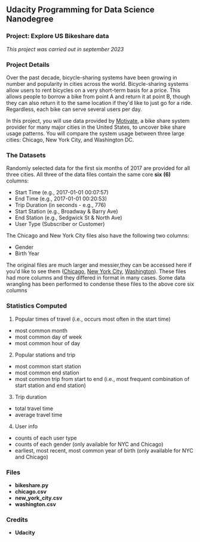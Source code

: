 ## Udacity Programming for Data Science Nanodegree

### Project: Explore US Bikeshare data
_This project was carried out in september 2023_

### Project Details
Over the past decade, bicycle-sharing systems have been growing in number and popularity in cities across the world. Bicycle-sharing systems allow users to rent bicycles on a very short-term basis for a price. This allows people to borrow a bike from point A and return it at point B, though they can also return it to the same location if they'd like to just go for a ride. Regardless, each bike can serve several users per day.

In this project, you will use data provided by [Motivate](https://motivateco.com/), a bike share system provider for many major cities in the United States, to uncover bike share usage patterns. You will compare the system usage between three large cities: Chicago, New York City, and Washington DC.

### The Datasets
Randomly selected data for the first six months of 2017 are provided for all three cities. 
All three of the data files contain the same core **six** **(6)** columns:

* Start Time (e.g., 2017-01-01 00:07:57)
* End Time (e.g., 2017-01-01 00:20:53)
* Trip Duration (in seconds - e.g., 776)
* Start Station (e.g., Broadway & Barry Ave)
* End Station (e.g., Sedgwick St & North Ave)
* User Type (Subscriber or Customer)

The Chicago and New York City files also have the following two columns:

* Gender
* Birth Year

The original files are much larger and messier,they can be accessed here if you'd like to see them ([Chicago](https://divvybikes.com/system-data), [New York City](https://citibikenyc.com/system-data), [Washington](https://capitalbikeshare.com/system-data)). 
These files had more columns and they differed in format in many cases. Some data wrangling has been performed to condense these files to the above core six columns

### Statistics Computed
1. Popular times of travel (i.e., occurs most often in the start time)

* most common month
* most common day of week
* most common hour of day

2. Popular stations and trip

* most common start station
* most common end station
* most common trip from start to end (i.e., most frequent combination of start station and end station)

3. Trip duration

* total travel time
* average travel time

4. User info

* counts of each user type
* counts of each gender (only available for NYC and Chicago)
* earliest, most recent, most common year of birth (only available for NYC and Chicago)

### Files
* **bikeshare.py**
* **chicago.csv**
* **new_york_city.csv**
* **washington.csv**

### Credits
* **Udacity**

